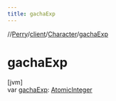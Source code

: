 ```yaml
---
title: gachaExp
---
```

//[Perry](../../../index.html)/[client](../index.html)/[Character](index.html)/[gachaExp](gacha-exp.html)



# gachaExp



[jvm]\
var [gachaExp](gacha-exp.html): [AtomicInteger](https://docs.oracle.com/javase/8/docs/api/java/util/concurrent/atomic/AtomicInteger.html)




